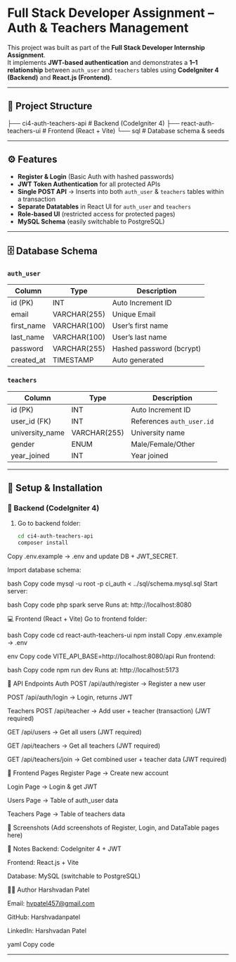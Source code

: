 # Full Stack Developer Assignment – Auth & Teachers Management

This project was built as part of the **Full Stack Developer Internship Assignment**.  
It implements **JWT-based authentication** and demonstrates a **1–1 relationship** between `auth_user` and `teachers` tables using **CodeIgniter 4 (Backend)** and **React.js (Frontend)**.

---

## 📂 Project Structure
├── ci4-auth-teachers-api # Backend (CodeIgniter 4)
├── react-auth-teachers-ui # Frontend (React + Vite)
└── sql # Database schema & seeds



---

## ⚙️ Features
- **Register & Login** (Basic Auth with hashed passwords)
- **JWT Token Authentication** for all protected APIs
- **Single POST API** → Inserts into both `auth_user` & `teachers` tables within a transaction
- **Separate Datatables** in React UI for `auth_user` and `teachers`
- **Role-based UI** (restricted access for protected pages)
- **MySQL Schema** (easily switchable to PostgreSQL)

---

## 🗄️ Database Schema

### `auth_user`
| Column      | Type         | Description             |
|-------------|-------------|-------------------------|
| id (PK)     | INT          | Auto Increment ID       |
| email       | VARCHAR(255) | Unique Email            |
| first_name  | VARCHAR(100) | User’s first name       |
| last_name   | VARCHAR(100) | User’s last name        |
| password    | VARCHAR(255) | Hashed password (bcrypt)|
| created_at  | TIMESTAMP    | Auto generated          |

### `teachers`
| Column          | Type         | Description                     |
|-----------------|-------------|---------------------------------|
| id (PK)         | INT          | Auto Increment ID               |
| user_id (FK)    | INT          | References `auth_user.id`       |
| university_name | VARCHAR(255) | University name                 |
| gender          | ENUM         | Male/Female/Other               |
| year_joined     | INT          | Year joined                     |

---

## 🚀 Setup & Installation

### 🔧 Backend (CodeIgniter 4)
1. Go to backend folder:
   ```bash
   cd ci4-auth-teachers-api
   composer install
Copy .env.example → .env and update DB + JWT_SECRET.

Import database schema:

bash
Copy code
mysql -u root -p ci_auth < ../sql/schema.mysql.sql
Start server:

bash
Copy code
php spark serve
Runs at: http://localhost:8080

💻 Frontend (React + Vite)
Go to frontend folder:

bash
Copy code
cd react-auth-teachers-ui
npm install
Copy .env.example → .env

env
Copy code
VITE_API_BASE=http://localhost:8080/api
Run frontend:

bash
Copy code
npm run dev
Runs at: http://localhost:5173

🔑 API Endpoints
Auth
POST /api/auth/register → Register a new user

POST /api/auth/login → Login, returns JWT

Teachers
POST /api/teacher → Add user + teacher (transaction) (JWT required)

GET /api/users → Get all users (JWT required)

GET /api/teachers → Get all teachers (JWT required)

GET /api/teachers/join → Get combined user + teacher data (JWT required)

🎨 Frontend Pages
Register Page → Create new account

Login Page → Login & get JWT

Users Page → Table of auth_user data

Teachers Page → Table of teachers data

📸 Screenshots
(Add screenshots of Register, Login, and DataTable pages here)

📌 Notes
Backend: CodeIgniter 4 + JWT

Frontend: React.js + Vite

Database: MySQL (switchable to PostgreSQL)

🧑‍💻 Author
Harshvadan Patel

Email: hvpatel457@gmail.com

GitHub: Harshvadanpatel

LinkedIn: Harshvadan Patel

yaml
Copy code

---


